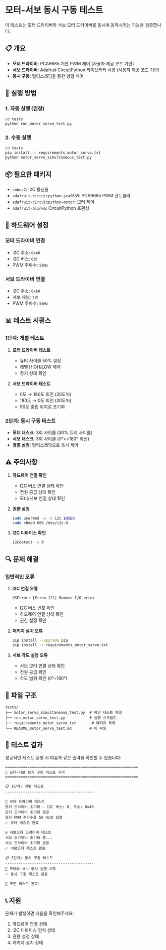 # 모터-서보 동시 구동 테스트

이 테스트는 모터 드라이버와 서보 모터 드라이버를 동시에 동작시키는 기능을 검증합니다.

## 📋 개요

- **모터 드라이버**: PCA9685 기반 PWM 제어 (사용자 제공 코드 기반)
- **서보 드라이버**: Adafruit CircuitPython 라이브러리 사용 (사용자 제공 코드 기반)
- **동시 구동**: 멀티스레딩을 통한 병렬 제어

## 🚀 실행 방법

### 1. 자동 실행 (권장)
```bash
cd tests
python run_motor_servo_test.py
```

### 2. 수동 실행
```bash
cd tests
pip install -r requirements_motor_servo.txt
python motor_servo_simultaneous_test.py
```

## 📦 필요한 패키지

- `smbus2`: I2C 통신용
- `adafruit-circuitpython-pca9685`: PCA9685 PWM 컨트롤러
- `adafruit-circuitpython-motor`: 모터 제어
- `adafruit-blinka`: CircuitPython 호환성

## 🔧 하드웨어 설정

### 모터 드라이버 연결
- I2C 주소: `0x40`
- I2C 버스: `0번`
- PWM 주파수: `50Hz`

### 서보 드라이버 연결
- I2C 주소: `0x60`
- 서보 채널: `7번`
- PWM 주파수: `50Hz`

## 📊 테스트 시퀀스

### 1단계: 개별 테스트
1. **모터 드라이버 테스트**
   - 듀티 사이클 50% 설정
   - 레벨 HIGH/LOW 제어
   - 정지 상태 확인

2. **서보 드라이버 테스트**
   - 0도 → 180도 회전 (30도씩)
   - 180도 → 0도 회전 (30도씩)
   - 90도 중립 위치로 초기화

### 2단계: 동시 구동 테스트
- **모터 태스크**: 3회 사이클 (30% 듀티 사이클)
- **서보 태스크**: 3회 사이클 (0°↔180° 회전)
- **병렬 실행**: 멀티스레딩으로 동시 제어

## ⚠️ 주의사항

1. **하드웨어 연결 확인**
   - I2C 버스 연결 상태 확인
   - 전원 공급 상태 확인
   - 모터/서보 연결 상태 확인

2. **권한 설정**
   ```bash
   sudo usermod -a -G i2c $USER
   sudo chmod 666 /dev/i2c-0
   ```

3. **I2C 디바이스 확인**
   ```bash
   i2cdetect -y 0
   ```

## 🔍 문제 해결

### 일반적인 오류

1. **I2C 연결 오류**
   ```
   OSError: [Errno 121] Remote I/O error
   ```
   - I2C 버스 번호 확인
   - 하드웨어 연결 상태 확인
   - 권한 설정 확인

2. **패키지 설치 오류**
   ```bash
   pip install --upgrade pip
   pip install -r requirements_motor_servo.txt
   ```

3. **서보 각도 설정 오류**
   - 서보 모터 연결 상태 확인
   - 전원 공급 확인
   - 각도 범위 확인 (0°~180°)

## 📁 파일 구조

```
tests/
├── motor_servo_simultaneous_test.py  # 메인 테스트 파일
├── run_motor_servo_test.py           # 실행 스크립트
├── requirements_motor_servo.txt       # 패키지 목록
└── README_motor_servo_test.md        # 이 파일
```

## 🎯 테스트 결과

성공적인 테스트 실행 시 다음과 같은 출력을 확인할 수 있습니다:

```
============================================================
🚀 모터-서보 동시 구동 테스트 시작
============================================================

📋 1단계: 개별 테스트
----------------------------------------

🔧 모터 드라이버 테스트
모터 드라이버 초기화 - I2C 버스: 0, 주소: 0x40
모터 드라이버 초기화 성공
모터 PWM 주파수를 50 Hz로 설정
✅ 모터 테스트 완료

⚙️ 서보모터 드라이버 테스트
서보 드라이버 초기화 중...
서보 드라이버 초기화 성공
✅ 서보모터 테스트 완료

📋 2단계: 동시 구동 테스트
----------------------------------------
🔄 모터와 서보 동시 실행 시작
✅ 동시 구동 테스트 완료

🎉 모든 테스트 완료!
```

## 📞 지원

문제가 발생하면 다음을 확인해주세요:
1. 하드웨어 연결 상태
2. I2C 디바이스 인식 상태
3. 권한 설정 상태
4. 패키지 설치 상태 